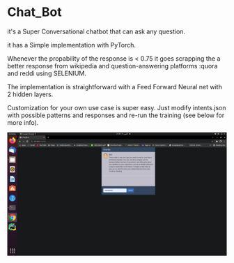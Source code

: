 # Chat_Bot

it's a Super Conversational chatbot that can ask any question.

it has a Simple  implementation with PyTorch. 

Whenever the propability of the response is < 0.75 it goes scrapping the a better response from wikipedia and question-answering platforms :quora and reddi using SELENIUM.

The implementation is straightforward with a Feed Forward Neural net with 2 hidden layers.

Customization for your own use case is super easy. Just modify intents.json with possible patterns and responses and re-run the training (see below for more info).


![Screenshot](3.png)
